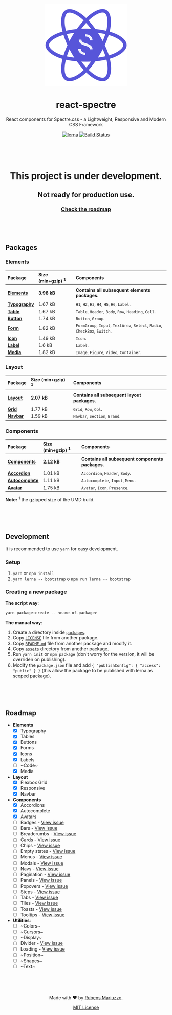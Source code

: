<div align=center>
<img src=".github/react-spectre-logo.png" width="256" height="256">

# react-spectre
React components for Spectre.css - a Lightweight, Responsive and Modern CSS Framework

[![lerna](https://img.shields.io/badge/maintained%20with-lerna-cc00ff.svg)](https://lernajs.io/)
[![Build Status](https://travis-ci.org/react-spectre/react-spectre.svg?branch=master)](https://travis-ci.org/react-spectre/react-spectre)

<br><br><br>
</div>

<div align=center>

# This project is under development.
## Not ready for production use.
### [Check the roadmap](#roadmap)

</div>

<br><br><br>

## Packages

### Elements

 Package | Size (min+gzip) <sup>1</sup> | Components 
 :------ | :--------------------------- | :---------
 ||
 [**Elements**](packages/elements) | **<!-- markdown-exec(cmd:./node_modules/.bin/gzip-size ./packages/elements/dist/elements.umd.js) -->3.98 kB<!-- /markdown-exec -->** | **Contains all subsequent elements packages.**
 ||
 [**Typography**](packages/typography) | <!-- markdown-exec(cmd:./node_modules/.bin/gzip-size ./packages/typography/dist/typography.umd.js) -->1.67 kB<!-- /markdown-exec --> | `H1`, `H2`, `H3`, `H4`, `H5`, `H6`, `Label`.
 [**Table**](packages/table) | <!-- markdown-exec(cmd:./node_modules/.bin/gzip-size ./packages/table/dist/table.umd.js) -->1.67 kB<!-- /markdown-exec --> | `Table`, `Header`, `Body`, `Row`, `Heading`, `Cell`.
 [**Button**](packages/button) | <!-- markdown-exec(cmd:./node_modules/.bin/gzip-size ./packages/button/dist/button.umd.js) -->1.74 kB<!-- /markdown-exec --> | `Button`, `Group`.
 [**Form**](packages/form) | <!-- markdown-exec(cmd:./node_modules/.bin/gzip-size ./packages/form/dist/form.umd.js) -->1.82 kB<!-- /markdown-exec --> | `FormGroup`, `Input`, `TextArea`, `Select`, `Radio`, `CheckBox`, `Switch`.
 [**Icon**](packages/icon) | <!-- markdown-exec(cmd:./node_modules/.bin/gzip-size ./packages/icon/dist/icon.umd.js) -->1.49 kB<!-- /markdown-exec --> | `Icon`.
 [**Label**](packages/label) | <!-- markdown-exec(cmd:./node_modules/.bin/gzip-size ./packages/label/dist/label.umd.js) -->1.6 kB<!-- /markdown-exec --> | `Label`.
 [**Media**](packages/media) | <!-- markdown-exec(cmd:./node_modules/.bin/gzip-size ./packages/media/dist/media.umd.js) -->1.82 kB<!-- /markdown-exec --> | `Image`, `Figure`, `Video`, `Container`.

### Layout

 Package | Size (min+gzip) <sup>1</sup> | Components 
 :------ | :--------------------------- | :---------
 ||
 [**Layout**](packages/layout) | **<!-- markdown-exec(cmd:./node_modules/.bin/gzip-size ./packages/layout/dist/layout.umd.js) -->2.07 kB<!-- /markdown-exec -->** | **Contains all subsequent layout packages.**
 ||
 [**Grid**](packages/grid) | <!-- markdown-exec(cmd:./node_modules/.bin/gzip-size ./packages/grid/dist/grid.umd.js) -->1.77 kB<!-- /markdown-exec --> | `Grid`, `Row`, `Col`.
 [**Navbar**](packages/navbar) | <!-- markdown-exec(cmd:./node_modules/.bin/gzip-size ./packages/navbar/dist/navbar.umd.js) -->1.59 kB<!-- /markdown-exec --> | `Navbar`, `Section`, `Brand`.


### Components

 Package | Size (min+gzip) <sup>1</sup> | Components
 :------ | :--------------------------- | :---------
 ||
 [**Components**](packages/components) | **<!-- markdown-exec(cmd:./node_modules/.bin/gzip-size ./packages/components/dist/components.umd.js) -->2.12 kB<!-- /markdown-exec -->** | **Contains all subsequent components packages.**
 ||
 [**Accordion**](packages/accordion) | <!-- markdown-exec(cmd:./node_modules/.bin/gzip-size ./packages/accordion/dist/accordion.umd.js) -->1.01 kB<!-- /markdown-exec --> | `Accordion`, `Header`, `Body`.
 [**Autocomplete**](packages/autocomplete) | <!-- markdown-exec(cmd:./node_modules/.bin/gzip-size ./packages/autocomplete/dist/autocomplete.umd.js) -->1.11 kB<!-- /markdown-exec --> | `Autocomplete`, `Input`, `Menu`.
 [**Avatar**](packages/avatar) | <!-- markdown-exec(cmd:./node_modules/.bin/gzip-size ./packages/avatar/dist/avatar.umd.js) -->1.75 kB<!-- /markdown-exec --> | `Avatar`, `Icon`, `Presence`.

**Note:** <sup>1</sup> the gzipped size of the UMD build.

<br><br><br>

## Development

It is recommended to use `yarn` for easy development.

### Setup

 1. `yarn` or `npm install`
 2. `yarn lerna -- bootstrap` o `npm run lerna -- bootstrap`

### Creating a new package

**The script way**:

```shell
yarn package:create -- <name-of-package>
```

**The manual way**:

  1. Create a directory inside [`packages`](packages).
  2. Copy [`LICENSE`](packages/typography/LICENSE) file from another package.
  3. Copy [`README.md`](packages/typography/README.md) file from another package and modify it.
  4. Copy [`assets`](packages/typography/assets) directory from another package.
  5. Run `yarn init` or `npm package` (don't worry for the version, it will be overriden on publishing).
  6. Modify the `package.json` file and add `{ "publishConfig": { "access": "public" } }` (this allow the package to be published with lerna as scoped package).


<br><br><br>

## Roadmap

  - **Elements**
    - [x] Typography
    - [x] Tables
    - [x] Buttons
    - [x] Forms
    - [x] Icons
    - [x] Labels
    - [ ] ~Code~
    - [x] Media

  - **Layout**
    - [x] Flexbox Grid
    - [x] Responsive
    - [x] Navbar

  - **Components**
    - [x] Accordions
    - [x] Autocomplete
    - [x] Avatars
    - [ ] Badges - [View issue](https://github.com/react-spectre/react-spectre/issues/7)
    - [ ] Bars - [View issue](https://github.com/react-spectre/react-spectre/issues/8)
    - [ ] Breadcrumbs - [View issue](https://github.com/react-spectre/react-spectre/issues/9)
    - [ ] Cards - [View issue](https://github.com/react-spectre/react-spectre/issues/10)
    - [ ] Chips - [View issue](https://github.com/react-spectre/react-spectre/issues/11)
    - [ ] Empty states - [View issue](https://github.com/react-spectre/react-spectre/issues/12)
    - [ ] Menus - [View issue](https://github.com/react-spectre/react-spectre/issues/13)
    - [ ] Modals - [View issue](https://github.com/react-spectre/react-spectre/issues/14)
    - [ ] Navs - [View issue](https://github.com/react-spectre/react-spectre/issues/15)
    - [ ] Pagination - [View issue](https://github.com/react-spectre/react-spectre/issues/16)
    - [ ] Panels - [View issue](https://github.com/react-spectre/react-spectre/issues/17)
    - [ ] Popovers - [View issue](https://github.com/react-spectre/react-spectre/issues/18)
    - [ ] Steps - [View issue](https://github.com/react-spectre/react-spectre/issues/19)
    - [ ] Tabs - [View issue](https://github.com/react-spectre/react-spectre/issues/20)
    - [ ] Tiles - [View issue](https://github.com/react-spectre/react-spectre/issues/21)
    - [ ] Toasts - [View issue](https://github.com/react-spectre/react-spectre/issues/22)
    - [ ] Tooltips - [View issue](https://github.com/react-spectre/react-spectre/issues/23)

  - **Utilities**:
    - [ ] ~Colors~
    - [ ] ~Cursors~
    - [ ] ~Display~
    - [ ] Divider - [View issue](https://github.com/react-spectre/react-spectre/issues/24)
    - [ ] Loading - [View issue](https://github.com/react-spectre/react-spectre/issues/25)
    - [ ] ~Position~
    - [ ] ~Shapes~
    - [ ] ~Text~

<div align=center>
<br><br><br>

Made with :heart: by [Rubens Mariuzzo](https://github.com/rmariuzzo).

[MIT License](LICENSE)

</div>
